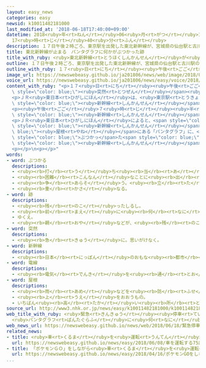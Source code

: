 ```yaml
---
layout: easy_news
categories: easy
newsid: k10011482181000
last_modified_at: '2018-06-18T17:40:00+09:00'
datetime: 2018<ruby>年<rt>ねん</rt></ruby>06<ruby>月<rt>がつ</rt></ruby>18<ruby>日<rt>にち</rt></ruby>
  17<ruby>時<rt>じ</rt></ruby>40<ruby>分<rt>ふん</rt></ruby>
description: １７日午後２時ごろ、東京駅を出発した東北新幹線が、宮城県の仙台駅と古川駅の間を走っていたとき、突然電気が消えて止まりました。
title: 東北新幹線が止まる　パンタグラフに何かがぶつかった跡
title_with_ruby: <ruby>東北新幹線<rt>とうほくしんかんせん</rt></ruby>が<ruby>止<rt>と</rt></ruby>まる　パンタグラフに<ruby>何<rt>なに</rt></ruby>かがぶつかった<ruby>跡<rt>あと</rt></ruby>
outline: １７日午後２時ごろ、東京駅を出発した東北新幹線が、宮城県の仙台駅と古川駅の間を走っていたとき、突然電気が消えて止まりました。
outline_with_ruby: １７<ruby>日<rt>にち</rt></ruby><ruby>午後<rt>ごご</rt></ruby>２<ruby>時<rt>じ</rt></ruby>ごろ、<ruby>東京駅<rt>とうきょうえき</rt></ruby>を<ruby>出発<rt>しゅっぱつ</rt></ruby>した<ruby>東北新幹線<rt>とうほくしんかんせん</rt></ruby>が、<ruby>宮城県<rt>みやぎけん</rt></ruby>の<ruby>仙台駅<rt>せんだいえき</rt></ruby>と<ruby>古川駅<rt>ふるかわえき</rt></ruby>の<ruby>間<rt>あいだ</rt></ruby>を<ruby>走<rt>はし</rt></ruby>っていたとき、<ruby>突然<rt>とつぜん</rt></ruby><ruby>電気<rt>でんき</rt></ruby>が<ruby>消<rt>き</rt></ruby>えて<ruby>止<rt>と</rt></ruby>まりました。
image_url: https://newswebeasy.github.io/ja201806/news/web/image/2018/06/18/K10011482181_1806180512_1806180513_01_03.jpg
voice_url: https://newswebeasy.github.io/ja201806/news/easy/voice/2018/06/18/k10011482181000.mp4
content_with_ruby: "<p>１７<ruby>日<rt>にち</rt></ruby><ruby>午後<rt>ごご</rt></ruby>２<ruby>時<rt>じ</rt></ruby>ごろ、<ruby>東京駅<rt>とうきょうえき</rt></ruby>を<ruby>出発<rt>しゅっぱつ</rt></ruby>した<ruby>東北新幹線<rt>とうほくしんかんせん</rt></ruby>が、<ruby>宮城県<rt>みやぎけん</rt></ruby>の<ruby>仙台駅<rt>せんだいえき</rt></ruby>と<ruby>古川駅<rt>ふるかわえき</rt></ruby>の<ruby>間<rt>あいだ</rt></ruby>を<ruby>走<rt>はし</rt></ruby>っていたとき、<span\
  \ style=\"color: blue;\"><ruby>突然<rt>とつぜん</rt></ruby></span><ruby>電気<rt>でんき</rt></ruby>が<ruby>消<rt>き</rt></ruby>えて<ruby>止<rt>と</rt></ruby>まりました。</p>\n\
  <p>ＪＲ<ruby>東日本<rt>ひがしにほん</rt></ruby>は、<ruby>東京駅<rt>とうきょうえき</rt></ruby>と<ruby>新青森駅<rt>しんあおもりえき</rt></ruby>の<ruby>間<rt>あいだ</rt></ruby>で<span\
  \ style=\"color: blue;\"><ruby>新幹線<rt>しんかんせん</rt></ruby></span>の<ruby>運転<rt>うんてん</rt></ruby>をやめて、<ruby>原因<rt>げんいん</rt></ruby>を<ruby>調<rt>しら</rt></ruby>べました。</p>\n\
  <p><ruby>午後<rt>ごご</rt></ruby>７<ruby>時<rt>じ</rt></ruby><ruby>半<rt>はん</rt></ruby>ごろに<ruby>運転<rt>うんてん</rt></ruby>を<ruby>始<rt>はじ</rt></ruby>めましたが、<ruby>時間<rt>じかん</rt></ruby>どおりに<ruby>運転<rt>うんてん</rt></ruby>できませんでした。<ruby>東北新幹線<rt>とうほくしんかんせん</rt></ruby>や<ruby>秋田新幹線<rt>あきたしんかんせん</rt></ruby>など<ruby>全部<rt>ぜんぶ</rt></ruby>で５つの<span\
  \ style=\"color: blue;\"><ruby>新幹線<rt>しんかんせん</rt></ruby></span>は、２５<ruby>本<rt>ほん</rt></ruby>が<ruby>運転<rt>うんてん</rt></ruby>をやめて１５２<ruby>本<rt>ほん</rt></ruby>が<ruby>遅<rt>おく</rt></ruby>れました。</p>\n\
  <p>ＪＲ<ruby>東日本<rt>ひがしにほん</rt></ruby>によると、<span style=\"color: blue;\"><ruby>電線<rt>でんせん</rt></ruby></span>から<ruby>電気<rt>でんき</rt></ruby>をもらうために<span\
  \ style=\"color: blue;\"><ruby>新幹線<rt>しんかんせん</rt></ruby></span>の<span style=\"color:\
  \ blue;\"><ruby>屋根<rt>やね</rt></ruby></span>にある「パンタグラフ」に、<ruby>何<rt>なに</rt></ruby>かが<span\
  \ style=\"color: blue;\">ぶつかっ</span>た<span style=\"color: blue;\"><ruby>跡<rt>あと</rt></ruby></span>が<ruby>見<rt>み</rt></ruby>つかりました。<span\
  \ style=\"color: blue;\"><ruby>新幹線<rt>しんかんせん</rt></ruby></span>の<ruby>電気<rt>でんき</rt></ruby>が<ruby>消<rt>き</rt></ruby>えた<ruby>場所<rt>ばしょ</rt></ruby>の<ruby>近<rt>ちか</rt></ruby>くでは、<ruby>死<rt>し</rt></ruby>んでいる<ruby>鳥<rt>とり</rt></ruby>が<ruby>見<rt>み</rt></ruby>つかりました。</p>\n\
  <p></p>\n<p></p>"
words:
- word: ぶつかる
  descriptions:
  - <ruby><rb>打</rb><rt>う</rt></ruby>ち<ruby><rb>当</rb><rt>あ</rt></ruby>たる。つき<ruby><rb>当</rb><rt>あ</rt></ruby>たる。
  - <ruby><rb>困難</rb><rt>こんなん</rt></ruby>なことに<ruby><rb>出</rb><rt>で</rt></ruby>あう。
  - <ruby><rb>争</rb><rt>あらそ</rt></ruby>う。<ruby><rb>立</rb><rt>た</rt></ruby>ち<ruby><rb>向</rb><rt>む</rt></ruby>かう。
  - <ruby><rb>重</rb><rt>かさ</rt></ruby>なる。
- word: 跡
  descriptions:
  - <ruby><rb>残</rb><rt>のこ</rt></ruby>ったしるし。
  - <ruby><rb>前</rb><rt>まえ</rt></ruby>に<ruby><rb>何</rb><rt>なに</rt></ruby>かがあった<ruby><rb>所</rb><rt>ところ</rt></ruby>。
  - ゆくえ。
  - <ruby><rb>親</rb><rt>おや</rt></ruby>などが、<ruby><rb>残</rb><rt>のこ</rt></ruby>したもの。
- word: 突然
  descriptions:
  - <ruby><rb>急</rb><rt>きゅう</rt></ruby>に。思いがけなく。
- word: 新幹線
  descriptions:
  - <ruby><rb>日本</rb><rt>にっぽん</rt></ruby>のおもな<ruby><rb>都市</rb><rt>とし</rt></ruby>を<ruby><rb>結</rb><rt>むす</rt></ruby>んで、<ruby><rb>速</rb><rt>はや</rt></ruby>く<ruby><rb>人</rb><rt>ひと</rt></ruby>を<ruby><rb>運</rb><rt>はこ</rt></ruby>ぶための<ruby><rb>高速鉄道</rb><rt>こうそくてつどう</rt></ruby>。<ruby><rb>東海道新幹線</rb><rt>とうかいどうしんかんせん</rt></ruby>、<ruby><rb>山陽新幹線</rb><rt>さんようしんかんせん</rt></ruby>、<ruby><rb>上越新幹線</rb><rt>じょうえつしんかんせん</rt></ruby>、<ruby><rb>長野新幹線</rb><rt>ながのしんかんせん</rt></ruby>、<ruby><rb>東北新幹線</rb><rt>とうほくしんかんせん</rt></ruby>、<ruby><rb>山形新幹線</rb><rt>やまがたしんかんせん</rt></ruby>、<ruby><rb>秋田新幹線</rb><rt>あきたしんかんせん</rt></ruby>、<ruby><rb>九州新幹線</rb><rt>きゅうしゅうしんかんせん</rt></ruby>がある。
- word: 電線
  descriptions:
  - <ruby><rb>電気</rb><rt>でんき</rt></ruby>を<ruby><rb>通</rb><rt>とお</rt></ruby>す<ruby><rb>金属</rb><rt>きんぞく</rt></ruby>の<ruby><rb>線</rb><rt>せん</rt></ruby>。
- word: 屋根
  descriptions:
  - <ruby><rb>雨</rb><rt>あめ</rt></ruby>などを<ruby><rb>防</rb><rt>ふせ</rt></ruby>ぐために、<ruby><rb>家</rb><rt>いえ</rt></ruby>をおおうもの。
  - <ruby><rb>上</rb><rt>うえ</rt></ruby>をおおうもの。
  - いちばん<ruby><rb>高</rb><rt>たか</rt></ruby>い<ruby><rb>所</rb><rt>ところ</rt></ruby>。
source_url: http://www3.nhk.or.jp/news/easy/k10011482181000/k10011482181000.html
web_title_with_ruby: <ruby>緊急<rt>きんきゅう</rt></ruby><ruby>停車<rt>ていしゃ</rt></ruby>の<ruby>新幹線<rt>しんかんせん</rt></ruby>
  <ruby>パンタグラフ<rt>ぱんたぐらふ</rt></ruby>に<ruby>何<rt>なに</rt></ruby>かが<ruby>衝突<rt>しょうとつ</rt></ruby>か
web_news_url: https://newswebeasy.github.io/news/web/2018/06/18/緊急停車の新幹線-パンタグラフに何かが衝突か
related_news:
- title: <ruby>車<rt>くるま</rt></ruby>を<ruby>運転<rt>うんてん</rt></ruby>する７５<ruby>歳<rt>さい</rt></ruby><ruby>以上<rt>いじょう</rt></ruby>の５<ruby>万<rt>まん</rt></ruby><ruby>人<rt>にん</rt></ruby><ruby>以上<rt>いじょう</rt></ruby>が「<ruby>認知症<rt>にんちしょう</rt></ruby>の<ruby>可能性<rt>かのうせい</rt></ruby>」
  url: https://newswebeasy.github.io/news/easy/2018/06/08/車を運転する75歳以上の5万人以上が認知症の可能性
- title: 「ポケモンＧＯ」をしながら<ruby>車<rt>くるま</rt></ruby>を<ruby>運転<rt>うんてん</rt></ruby>して<ruby>事故<rt>じこ</rt></ruby>　<ruby>１人<rt>ひとり</rt></ruby><ruby>亡<rt>な</rt></ruby>くなる
  url: https://newswebeasy.github.io/news/easy/2018/04/16/ポケモンGOをしながら車を運転して事故-1人亡くなる
...
```

